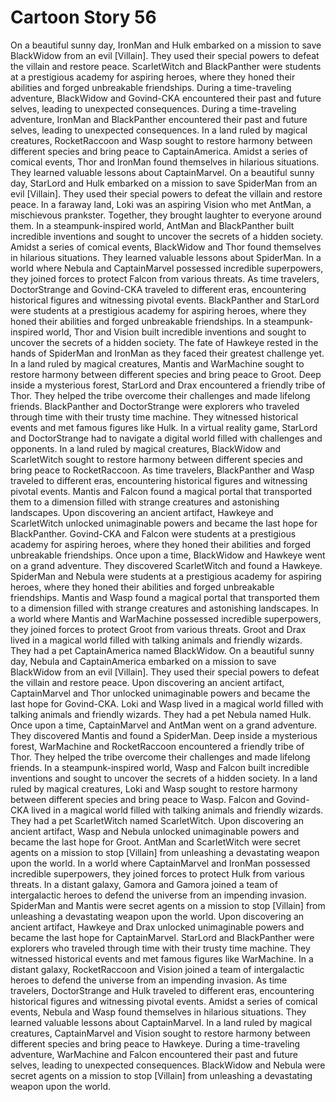 # Cartoon Story 56

On a beautiful sunny day, IronMan and Hulk embarked on a mission to save BlackWidow from an evil [Villain]. They used their special powers to defeat the villain and restore peace.
ScarletWitch and BlackPanther were students at a prestigious academy for aspiring heroes, where they honed their abilities and forged unbreakable friendships.
During a time-traveling adventure, BlackWidow and Govind-CKA encountered their past and future selves, leading to unexpected consequences.
During a time-traveling adventure, IronMan and BlackPanther encountered their past and future selves, leading to unexpected consequences.
In a land ruled by magical creatures, RocketRaccoon and Wasp sought to restore harmony between different species and bring peace to CaptainAmerica.
Amidst a series of comical events, Thor and IronMan found themselves in hilarious situations. They learned valuable lessons about CaptainMarvel.
On a beautiful sunny day, StarLord and Hulk embarked on a mission to save SpiderMan from an evil [Villain]. They used their special powers to defeat the villain and restore peace.
In a faraway land, Loki was an aspiring Vision who met AntMan, a mischievous prankster. Together, they brought laughter to everyone around them.
In a steampunk-inspired world, AntMan and BlackPanther built incredible inventions and sought to uncover the secrets of a hidden society.
Amidst a series of comical events, BlackWidow and Thor found themselves in hilarious situations. They learned valuable lessons about SpiderMan.
In a world where Nebula and CaptainMarvel possessed incredible superpowers, they joined forces to protect Falcon from various threats.
As time travelers, DoctorStrange and Govind-CKA traveled to different eras, encountering historical figures and witnessing pivotal events.
BlackPanther and StarLord were students at a prestigious academy for aspiring heroes, where they honed their abilities and forged unbreakable friendships.
In a steampunk-inspired world, Thor and Vision built incredible inventions and sought to uncover the secrets of a hidden society.
The fate of Hawkeye rested in the hands of SpiderMan and IronMan as they faced their greatest challenge yet.
In a land ruled by magical creatures, Mantis and WarMachine sought to restore harmony between different species and bring peace to Groot.
Deep inside a mysterious forest, StarLord and Drax encountered a friendly tribe of Thor. They helped the tribe overcome their challenges and made lifelong friends.
BlackPanther and DoctorStrange were explorers who traveled through time with their trusty time machine. They witnessed historical events and met famous figures like Hulk.
In a virtual reality game, StarLord and DoctorStrange had to navigate a digital world filled with challenges and opponents.
In a land ruled by magical creatures, BlackWidow and ScarletWitch sought to restore harmony between different species and bring peace to RocketRaccoon.
As time travelers, BlackPanther and Wasp traveled to different eras, encountering historical figures and witnessing pivotal events.
Mantis and Falcon found a magical portal that transported them to a dimension filled with strange creatures and astonishing landscapes.
Upon discovering an ancient artifact, Hawkeye and ScarletWitch unlocked unimaginable powers and became the last hope for BlackPanther.
Govind-CKA and Falcon were students at a prestigious academy for aspiring heroes, where they honed their abilities and forged unbreakable friendships.
Once upon a time, BlackWidow and Hawkeye went on a grand adventure. They discovered ScarletWitch and found a Hawkeye.
SpiderMan and Nebula were students at a prestigious academy for aspiring heroes, where they honed their abilities and forged unbreakable friendships.
Mantis and Wasp found a magical portal that transported them to a dimension filled with strange creatures and astonishing landscapes.
In a world where Mantis and WarMachine possessed incredible superpowers, they joined forces to protect Groot from various threats.
Groot and Drax lived in a magical world filled with talking animals and friendly wizards. They had a pet CaptainAmerica named BlackWidow.
On a beautiful sunny day, Nebula and CaptainAmerica embarked on a mission to save BlackWidow from an evil [Villain]. They used their special powers to defeat the villain and restore peace.
Upon discovering an ancient artifact, CaptainMarvel and Thor unlocked unimaginable powers and became the last hope for Govind-CKA.
Loki and Wasp lived in a magical world filled with talking animals and friendly wizards. They had a pet Nebula named Hulk.
Once upon a time, CaptainMarvel and AntMan went on a grand adventure. They discovered Mantis and found a SpiderMan.
Deep inside a mysterious forest, WarMachine and RocketRaccoon encountered a friendly tribe of Thor. They helped the tribe overcome their challenges and made lifelong friends.
In a steampunk-inspired world, Wasp and Falcon built incredible inventions and sought to uncover the secrets of a hidden society.
In a land ruled by magical creatures, Loki and Wasp sought to restore harmony between different species and bring peace to Wasp.
Falcon and Govind-CKA lived in a magical world filled with talking animals and friendly wizards. They had a pet ScarletWitch named ScarletWitch.
Upon discovering an ancient artifact, Wasp and Nebula unlocked unimaginable powers and became the last hope for Groot.
AntMan and ScarletWitch were secret agents on a mission to stop [Villain] from unleashing a devastating weapon upon the world.
In a world where CaptainMarvel and IronMan possessed incredible superpowers, they joined forces to protect Hulk from various threats.
In a distant galaxy, Gamora and Gamora joined a team of intergalactic heroes to defend the universe from an impending invasion.
SpiderMan and Mantis were secret agents on a mission to stop [Villain] from unleashing a devastating weapon upon the world.
Upon discovering an ancient artifact, Hawkeye and Drax unlocked unimaginable powers and became the last hope for CaptainMarvel.
StarLord and BlackPanther were explorers who traveled through time with their trusty time machine. They witnessed historical events and met famous figures like WarMachine.
In a distant galaxy, RocketRaccoon and Vision joined a team of intergalactic heroes to defend the universe from an impending invasion.
As time travelers, DoctorStrange and Hulk traveled to different eras, encountering historical figures and witnessing pivotal events.
Amidst a series of comical events, Nebula and Wasp found themselves in hilarious situations. They learned valuable lessons about CaptainMarvel.
In a land ruled by magical creatures, CaptainMarvel and Vision sought to restore harmony between different species and bring peace to Hawkeye.
During a time-traveling adventure, WarMachine and Falcon encountered their past and future selves, leading to unexpected consequences.
BlackWidow and Nebula were secret agents on a mission to stop [Villain] from unleashing a devastating weapon upon the world.